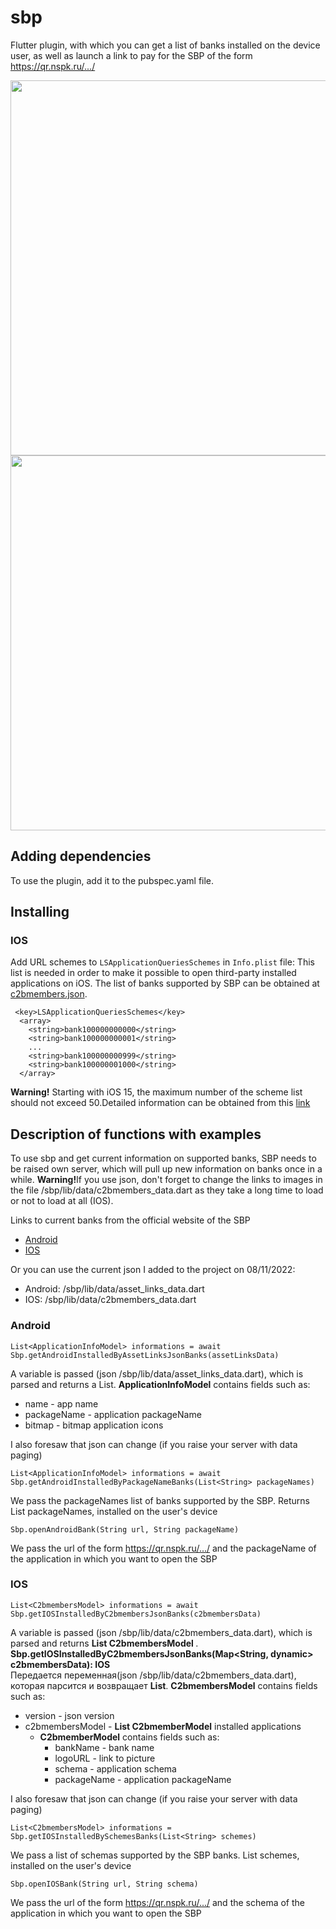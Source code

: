# sbp

Flutter plugin, with which you can get a list of banks installed on the device user, as well as 
launch a link to pay for the SBP of the form https://qr.nspk.ru/.../

<p float="left">
 <img src="https://github.com/smenateam/sbp/blob/master/doc/screenshots/sbp_android1.jpg?raw=true" height="600">
 <img src="https://github.com/smenateam/sbp/blob/master/doc/screenshots/sbp_android2.jpg?raw=true" height="600">
</p>

## Adding dependencies
To use the plugin, add it to the pubspec.yaml file.

## Installing

### IOS

Add URL schemes to `LSApplicationQueriesSchemes` in `Info.plist` file:
This list is needed in order to make it possible to open third-party installed applications on
iOS. The list of banks supported by SBP can be obtained at [c2bmembers.json](https://qr.nspk.ru/proxyapp/c2bmembers.json).

```
 <key>LSApplicationQueriesSchemes</key>
  <array>
    <string>bank100000000000</string>
    <string>bank100000000001</string>
    ...
    <string>bank100000000999</string>
    <string>bank100000001000</string>
  </array>
```

<b>Warning!</b> Starting with iOS 15, the maximum number of the scheme list should not exceed
50.Detailed information can be obtained from this [link](https://developer.apple.com/documentation/uikit/uiapplication/1622952-canopenurl#discussion)

## Description of functions with examples

To use sbp and get current information on supported banks, SBP needs to be raised
own server, which will pull up new information on banks once in a while.
<b>Warning!</b>If you use json, don't forget to change the links to images in the file
/sbp/lib/data/c2bmembers_data.dart as they take a long time to load or not to load at all (IOS).

Links to current banks from the official website of the SBP
* [Android](https://qr.nspk.ru/.well-known/assetlinks.json)
* [IOS](https://qr.nspk.ru/proxyapp/c2bmembers.json)

Or you can use the current json I added to the project on 08/11/2022:
* Android: /sbp/lib/data/asset_links_data.dart
* IOS: /sbp/lib/data/c2bmembers_data.dart

### Android

```
List<ApplicationInfoModel> informations = await Sbp.getAndroidInstalledByAssetLinksJsonBanks(assetLinksData)
```

A variable is passed (json /sbp/lib/data/asset_links_data.dart), which is parsed and returns a List<ApplicationInfoModel>.
<b>ApplicationInfoModel</b> contains fields such as:
* name - app name
* packageName - application packageName
* bitmap - bitmap application icons

I also foresaw that json can change (if you raise your server with data paging)  

```
List<ApplicationInfoModel> informations = await Sbp.getAndroidInstalledByPackageNameBanks(List<String> packageNames)
```

We pass the packageNames list of banks supported by the SBP. Returns List<String> packageNames,
installed on the user's device

```
Sbp.openAndroidBank(String url, String packageName)
```

We pass the url of the form https://qr.nspk.ru/.../ and the packageName of the application in which you want to open the SBP

### IOS

```
List<C2bmembersModel> informations = await Sbp.getIOSInstalledByC2bmembersJsonBanks(c2bmembersData)
```

A variable is passed (json /sbp/lib/data/c2bmembers_data.dart), which is parsed and returns 
<b>List C2bmembersModel </b>.
<b>Sbp.getIOSInstalledByC2bmembersJsonBanks(Map<String, dynamic> c2bmembersData): IOS</b>  
Передается переменная(json /sbp/lib/data/c2bmembers_data.dart), которая парсится и возвращает
<b>List<C2bmembersModel></b>.
<b>C2bmembersModel</b> contains fields such as:
* version - json version
* c2bmembersModel - <b>List C2bmemberModel</b> installed applications
  * <b>C2bmemberModel</b> contains fields such as:
    * bankName - bank name
    * logoURL - link to picture
    * schema - application schema
    * packageName - application packageName

I also foresaw that json can change (if you raise your server with data paging)

```
List<C2bmembersModel> informations = Sbp.getIOSInstalledBySchemesBanks(List<String> schemes)
```

We pass a list of schemas supported by the SBP banks. List<String> schemes,
installed on the user's device

```
Sbp.openIOSBank(String url, String schema)
```

We pass the url of the form https://qr.nspk.ru/.../ and the schema of the application in which you want to open the SBP